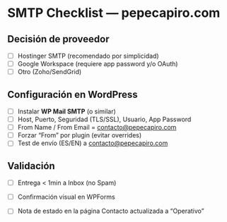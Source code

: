 # SMTP Checklist — pepecapiro.com

## Decisión de proveedor
- [ ] Hostinger SMTP (recomendado por simplicidad)
- [ ] Google Workspace (requiere app password y/o OAuth)
- [ ] Otro (Zoho/SendGrid)

## Configuración en WordPress
- [ ] Instalar **WP Mail SMTP** (o similar)
- [ ] Host, Puerto, Seguridad (TLS/SSL), Usuario, App Password
- [ ] From Name / From Email = contacto@pepecapiro.com
- [ ] Forzar “From” por plugin (evitar overrides)
- [ ] Test de envío (ES/EN) a contacto@pepecapiro.com

## Validación
- [ ] Entrega < 1min a Inbox (no Spam)
- [ ] Confirmación visual en WPForms
- [ ] Nota de estado en la página Contacto actualizada a “Operativo”

